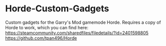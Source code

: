 # Horde-Custom-Gadgets

Custom gadgets for the Garry's Mod gamemode Horde. 
Requires a copy of Horde to work, which you can find here: 
https://steamcommunity.com/sharedfiles/filedetails/?id=2401598805 
https://github.com/tpan496/Horde
